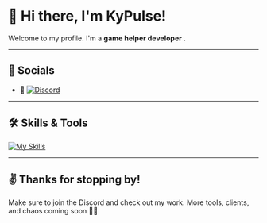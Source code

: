 # 👾 Hi there, I'm KyPulse!

Welcome to my profile. I'm a **game helper developer** .

---


## 🔗 Socials
- 💬 [![Discord](https://img.shields.io/badge/Join%20My%20Discord-KyPulse%20Hub-5865F2?style=for-the-badge&logo=discord&logoColor=white)](https://discord.gg/g3h87TyGs6)

---

## 🛠️ Skills & Tools

[![My Skills](https://skillicons.dev/icons?i=js,python,java,youtube)](https://skillicons.dev)

---



## ✌️ Thanks for stopping by!

Make sure to join the Discord and check out my work. More tools, clients, and chaos coming soon 👨‍💻
